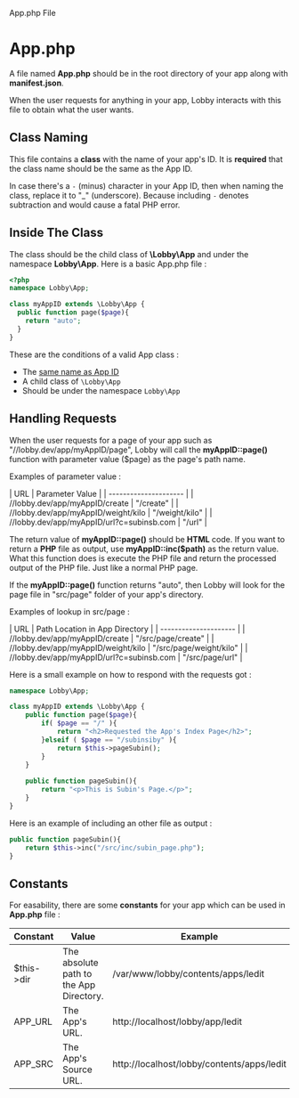 App.php File

# App.php

A file named **App.php** should be in the root directory of your app along with **manifest.json**.

When the user requests for anything in your app, Lobby interacts with this file to obtain what the user wants.

## Class Naming

This file contains a **class** with the name of your app's ID. It is **required** that the class name should be the same as the App ID.

In case there's a `-` (minus) character in your App ID, then when naming the class, replace it to "_" (underscore). Because including `-` denotes subtraction and would cause a fatal PHP error.

## Inside The Class

The class should be the child class of **\Lobby\App** and under the namespace **Lobby\App**. Here is a basic App.php file :

```php
<?php
namespace Lobby\App;

class myAppID extends \Lobby\App {
  public function page($page){
    return "auto";
  }
}
```

These are the conditions of a valid App class :

* The [same name as App ID](#section-class-naming)
* A child class of `\Lobby\App`
* Should be under the namespace `Lobby\App`

## Handling Requests

When the user requests for a page of your app such as "//lobby.dev/app/myAppID/page", Lobby will call the **myAppID::page()** function with parameter value ($page) as the page's path name.

Examples of parameter value :

| URL | Parameter Value |
| --------------------- |
| //lobby.dev/app/myAppID/create | "/create" |
| //lobby.dev/app/myAppID/weight/kilo | "/weight/kilo" |
| //lobby.dev/app/myAppID/url?c=subinsb.com | "/url" |

The return value of **myAppID::page()** should be **HTML** code. If you want to return a **PHP** file as output, use **myAppID::inc($path)** as the return value. What this function does is execute the PHP file and return the processed output of the PHP file. Just like a normal PHP page.

If the **myAppID::page()** function returns "auto", then Lobby will look for the page file in "src/page" folder of your app's directory.

Examples of lookup in src/page : 

| URL | Path Location in App Directory |
| --------------------- |
| //lobby.dev/app/myAppID/create | "/src/page/create" |
| //lobby.dev/app/myAppID/weight/kilo | "/src/page/weight/kilo" |
| //lobby.dev/app/myAppID/url?c=subinsb.com | "/src/page/url" |

Here is a small example on how to respond with the requests got :

```php
namespace Lobby\App;

class myAppID extends \Lobby\App {
	public function page($page){
		if( $page == "/" ){
			return "<h2>Requested the App's Index Page</h2>";
		}elseif ( $page == "/subinsiby" ){
			return $this->pageSubin();
		}
	}
	
	public function pageSubin(){
		return "<p>This is Subin's Page.</p>";
	}
}
```

Here is an example of including an other file as output :

```php
public function pageSubin(){
	return $this->inc("/src/inc/subin_page.php");
}
```

## Constants

For easability, there are some **constants** for your app which can be used in **App.php** file :

| Constant | Value | Example
| -------- | ----- | -------
| $this->dir | The absolute path to the App Directory.	| /var/www/lobby/contents/apps/ledit
| APP_URL | The App's URL. | http://localhost/lobby/app/ledit
| APP_SRC	| The App's Source URL. | http://localhost/lobby/contents/apps/ledit
